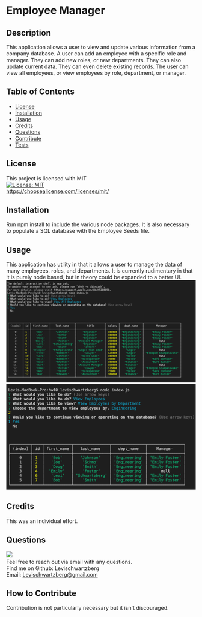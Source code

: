 # Employee Manager

## Description
This application allows a user to view and update various information from a company database. A user can add an employee with a specific role and manager. They can add new roles, or new departments. They can also update current data. They can even delete existing records. The user can view all employees, or view employees by role, department, or manager.

## Table of Contents
- [License](#license)
- [Installation](#installation)
- [Usage](#usage)
- [Credits](#credits)
- [Questions](#questions)
- [Contribute](#how-to-contribute)
- [Tests](#tests)
## License
This project is licensed with MIT <br>
[![License: MIT](https://img.shields.io/badge/License-MIT-yellow.svg)](https://opensource.org/licenses/MIT) <br>
https://choosealicense.com/licenses/mit/
## Installation
Run npm install to include the various node packages. It is also necessary to populate a SQL database with the Employee Seeds file.
## Usage
This application has utility in that it allows a user to manage the data of many employees. roles, and departments. It is currently rudimentary in that it is purely node based, but in theory could be expanded to a better UI.
![Alt text](./images/preview1.jpg?raw=true "Sample query showing all current employees in the DB")
![Alt text](./images/preview2.jpg?raw=true "Sample query showing all employees in the engineering department")
## Credits
This was an individual effort.
## Questions
[<img src="https://img.shields.io/badge/LeviSchwartzberg-Developer-green">](https://shields.io/) <br>
Feel free to reach out via email with any questions. <br>
Find me on Github: Levischwartzberg <br>
Email: Levischwartzberg@gmail.com
## How to Contribute
Contribution is not particularly necessary but it isn't discouraged.